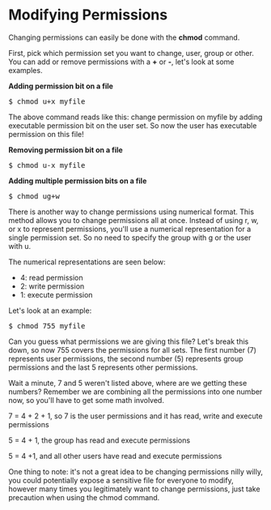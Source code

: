 # Modifying Permissions

Changing permissions can easily be done with the <b>chmod</b> command. 

First, pick which permission set you want to change, user, group or other. You can add or remove permissions with a <b>+</b> or <b>-</b>, let's look at some examples.

<b>Adding permission bit on a file</b>
<pre>$ chmod u+x myfile</pre>

The above command reads like this: change permission on myfile by adding executable permission bit on the user set. So now the user has executable permission on this file!

<b>Removing permission bit on a file</b>
<pre>$ chmod u-x myfile</pre>

<b>Adding multiple permission bits on a file</b>
<pre>$ chmod ug+w</pre>

There is another way to change permissions using numerical format. This method allows you to change permissions all at once. Instead of using r, w, or x to represent permissions, you'll use a numerical representation for a single permission set. So no need to specify the group with g or the user with u.

The numerical representations are seen below:

<ul>
<li>4: read permission</li>
<li>2: write permission</li>
<li>1: execute permission</li>
</ul>

Let's look at an example: 

<pre>$ chmod 755 myfile</pre>

Can you guess what permissions we are giving this file? Let's break this down, so now 755 covers the permissions for all sets. The first number (7) represents user permissions, the second number (5) represents group permissions and the last 5 represents other permissions. 

Wait a minute, 7 and 5 weren't listed above, where are we getting these numbers? Remember we are combining all the permissions into one number now, so you'll have to get some math involved.

7 = 4 + 2 + 1, so 7 is the user permissions and it has read, write and execute permissions

5 = 4 + 1, the group has read and execute permissions

5 = 4 +1, and all other users have read and execute permissions

One thing to note: it's not a great idea to be changing permissions nilly willy, you could potentially expose a sensitive file for everyone to modify, however many times you legitimately want to change permissions, just take precaution when using the chmod command.

